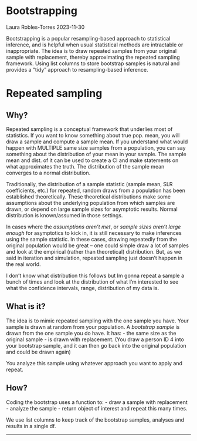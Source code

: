 Bootstrapping
================
Laura Robles-Torres
2023-11-30

Bootstrapping is a popular resampling-based approach to statistical
inference, and is helpful when usual statistical methods are intractable
or inappropriate. The idea is to draw repeated samples from your
original sample with replacement, thereby approximating the repeated
sampling framework. Using list columns to store bootstrap samples is
natural and provides a “tidy” approach to resampling-based inference.

# Repeated sampling

## Why?

Repeated sampling is a conceptual framework that underlies most of
statistics. If you want to know something about true pop. mean, you will
draw a sample and compute a sample mean. If you understand what would
happen with MULTIPLE same size samples from a population, you can say
something about the distribution of your mean in your sample. The sample
mean and dist. of it can be used to create a CI and make statements on
what approximates the truth. The distribution of the sample mean
converges to a normal distribution.

Traditionally, the distribution of a sample statistic (sample mean, SLR
coefficients, etc.) for repeated, random draws from a population has
been established theoretically. These theoretical distributions make
some assumptions about the underlying population from which samples are
drawn, or depend on large sample sizes for asymptotic results. Normal
distribution is known/assumed in those settings.

In cases where the *assumptions aren’t met*, or *sample sizes aren’t
large enough* for asymptotics to kick in, it is still necessary to make
inferences using the sample statistic. In these cases, drawing
repeatedly from the original population would be great – one could
simple draw a lot of samples and look at the empirical (rather than
theoretical) distribution. But, as we said in iteration and simulation,
repeated sampling just doesn’t happen in the real world.

I don’t know what distribution this follows but Im gonna repeat a sample
a bunch of times and look at the distribution of what I’m interested to
see what the confidence intervals, range, distribution of my data is.

## What is it?

The idea is to mimic repeated sampling with the one sample you have.
Your sample is drawn at random from your population. A *bootstrap
sample* is drawn from the one sample you do have. It has: - the same
size as the original sample - is drawn with replacement. (You draw a
person ID 4 into your bootstrap sample, and it can then go back into the
original population and could be drawn again)

You analyze this sample using whatever approach you want to apply and
repeat.

## How?

Coding the bootstrap uses a function to: - draw a sample with
replacement - analyze the sample - return object of interest and repeat
this many times.

We use list columns to keep track of the bootstrap samples, analyses and
results in a single df.

------------------------------------------------------------------------
